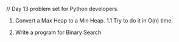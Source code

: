 // Day 13 problem set for Python developers.

1. Convert a Max Heap to a Min Heap.
1.1 Try to do it in O(n) time.

2. Write a program for Binary Search
